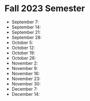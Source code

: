 # Fall 2023 Semester

- September 7:
- September 14:
- September 21:
- September 28:
- October 5:
- October 12:
- October 19:
- October 26:
- November 2:
- November 9:
- November 16:
- November 23:
- November 30:
- December 7:
- December 14:
